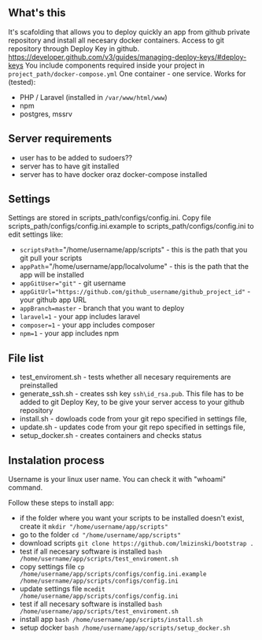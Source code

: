 ## What's this
It's scafolding that allows you to deploy quickly an app from github private repository and install all necesary docker containers.
Access to git repository through Deploy Key in github.
https://developer.github.com/v3/guides/managing-deploy-keys/#deploy-keys
You include components required inside your project in `project_path/docker-compose.yml`
One container - one service.
Works for (tested):
 * PHP / Laravel  (installed in `/var/www/html/www`)
 * npm
 * postgres, mssrv

## Server requirements
 * user has to be added to sudoers??
 * server has to have git installed
 * server has to have docker oraz docker-compose installed

## Settings
Settings are stored in scripts_path/configs/config.ini. 
Copy file scripts_path/configs/config.ini.example to scripts_path/configs/config.ini to edit settings like:
 * `scriptsPath`="/home/username/app/scripts"         - this is the path that you git pull your scripts
 * `appPath`="/home/username/app/localvolume"         - this is the path that the app will be installed
 * `appGitUser="git"`                                 - git username
 * `appGitUrl="https://github.com/github_username/github_project_id"` - your github app URL
 * `appBranch=master`                                 - branch that you want to deploy
 * `laravel=1`                                        - your app includes laravel
 * `composer=1`                                       - your app includes composer
 * `npm=1`                                            - your app includes npm

## File list
 * test_enviroment.sh - tests whether all necesary requirements are preinstalled
 * generate_ssh.sh - creates ssh key `ssh\id_rsa.pub`. This file has to be added to git Deploy Key, to be give your server access to your github repository
 * install.sh - dowloads code from your git repo specified in settings file,
 * update.sh - updates code from your git repo specified in settings file,
 * setup_docker.sh - creates containers and checks status
 
## Instalation process
Username is your linux user name. You can check it with "whoami" command.

Follow these steps to install app:
 * if the folder where you want your scripts to be installed doesn't exist, create it `mkdir "/home/username/app/scripts"`
 * go to the folder  `cd "/home/username/app/scripts"`
 * download scripts `git clone https://github.com/lmizinski/bootstrap .`
 * test if all necesary software is installed `bash /home/username/app/scripts/test_enviroment.sh`
 * copy settings file `cp /home/username/app/scripts/configs/config.ini.example /home/username/app/scripts/configs/config.ini`
 * update settings file `mcedit /home/username/app/scripts/configs/config.ini`
 * test if all necesary software is installed `bash /home/username/app/scripts/test_enviroment.sh`
 * install app `bash /home/username/app/scripts/install.sh`
 * setup docker `bash /home/username/app/scripts/setup_docker.sh` 